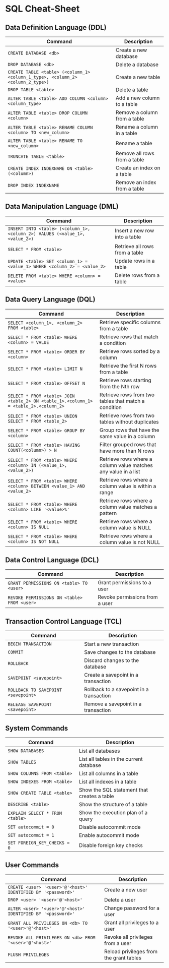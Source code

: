 # SQL Cheat-Sheet

## Data Definition Language (DDL)

| Command | Description |
| --- | --- |
| `CREATE DATABASE <db>` | Create a new database |
| `DROP DATABASE <db>` | Delete a database |
| `CREATE TABLE <table> (<column_1> <column_1_type>, <column_2> <column_2_type>)` | Create a new table |
| `DROP TABLE <table>` | Delete a table |
| `ALTER TABLE <table> ADD COLUMN <column> <column_type>` | Add a new column to a table |
| `ALTER TABLE <table> DROP COLUMN <column>` | Remove a column from a table |
| `ALTER TABLE <table> RENAME COLUMN <column> TO <new_column>` | Rename a column in a table |
| `ALTER TABLE <table> RENAME TO <new_column>` | Rename a table |
| `TRUNCATE TABLE <table>` | Remove all rows from a table |
| `CREATE INDEX INDEXNAME ON <table> (<column>)` | Create an index on a table |
| `DROP INDEX INDEXNAME` | Remove an index from a table |

## Data Manipulation Language (DML)

| Command | Description |
| --- | --- |
| `INSERT INTO <table> (<column_1>, <column_2>) VALUES (<value_1>, <value_2>)` | Insert a new row into a table |
| `SELECT * FROM <table>` | Retrieve all rows from a table |
| `UPDATE <table> SET <column_1> = <value_1> WHERE <column_2> = <value_2>` | Update rows in a table |
| `DELETE FROM <table> WHERE <column> = <value>` | Delete rows from a table |

## Data Query Language (DQL)

| Command | Description |
| --- | --- |
| `SELECT <column_1>, <column_2> FROM <table>` | Retrieve specific columns from a table |
| `SELECT * FROM <table> WHERE <column> = VALUE` | Retrieve rows that match a condition |
| `SELECT * FROM <table> ORDER BY <column>` | Retrieve rows sorted by a column |
| `SELECT * FROM <table> LIMIT N` | Retrieve the first N rows from a table |
| `SELECT * FROM <table> OFFSET N` | Retrieve rows starting from the Nth row |
| `SELECT * FROM <table> JOIN <table_2> ON <table_1>.<column_1> = <table_2>.<column_2>` | Retrieve rows from two tables that match a condition |
| `SELECT * FROM <table> UNION SELECT * FROM <table_2>` | Retrieve rows from two tables without duplicates |
| `SELECT * FROM <table> GROUP BY <column>` | Group rows that have the same value in a column |
| `SELECT * FROM <table> HAVING COUNT(<column>) > N` | Filter grouped rows that have more than N rows |
| `SELECT * FROM <table> WHERE <column> IN (<value_1>, <value_2>)` | Retrieve rows where a column value matches any value in a list |
| `SELECT * FROM <table> WHERE <column> BETWEEN <value_1> AND <value_2>` | Retrieve rows where a column value is within a range |
| `SELECT * FROM <table> WHERE <column> LIKE '<value>%'` | Retrieve rows where a column value matches a pattern |
| `SELECT * FROM <table> WHERE <column> IS NULL` | Retrieve rows where a column value is NULL |
| `SELECT * FROM <table> WHERE <column> IS NOT NULL` | Retrieve rows where a column value is not NULL |

## Data Control Language (DCL)

| Command | Description |
| --- | --- |
| `GRANT PERMISSIONS ON <table> TO <user>` | Grant permissions to a user |
| `REVOKE PERMISSIONS ON <table> FROM <user>` | Revoke permissions from a user |

## Transaction Control Language (TCL)

| Command | Description |
| --- | --- |
| `BEGIN TRANSACTION` | Start a new transaction |
| `COMMIT` | Save changes to the database |
| `ROLLBACK` | Discard changes to the database |
| `SAVEPOINT <savepoint>` | Create a savepoint in a transaction |
| `ROLLBACK TO SAVEPOINT <savepoint>` | Rollback to a savepoint in a transaction |
| `RELEASE SAVEPOINT <savepoint>` | Remove a savepoint in a transaction |

## System Commands

| Command | Description |
| --- | --- |
| `SHOW DATABASES` | List all databases |
| `SHOW TABLES` | List all tables in the current database |
| `SHOW COLUMNS FROM <table>` | List all columns in a table |
| `SHOW INDEXES FROM <table>` | List all indexes in a table |
| `SHOW CREATE TABLE <table>` | Show the SQL statement that creates a table |
| `DESCRIBE <table>` | Show the structure of a table |
| `EXPLAIN SELECT * FROM <table>` | Show the execution plan of a query |
| `SET autocommit = 0` | Disable autocommit mode |
| `SET autocommit = 1` | Enable autocommit mode |
| `SET FOREIGN_KEY_CHECKS = 0` | Disable foreign key checks |

## User Commands

| Command | Description |
| --- | --- |
| `CREATE <user> '<user>'@'<host>' IDENTIFIED BY '<password>'` | Create a new user |
| `DROP <user> '<user>'@'<host>'` | Delete a user |
| `ALTER <user> '<user>'@'<host>' IDENTIFIED BY '<password>'` | Change password for a user |
| `GRANT ALL PRIVILEGES ON <db> TO '<user>'@'<host>'` | Grant all privileges to a user |
| `REVOKE ALL PRIVILEGES ON <db> FROM '<user>'@'<host>'` | Revoke all privileges from a user |
| `FLUSH PRIVILEGES` | Reload privileges from the grant tables |
